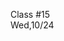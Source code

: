 <div class="lecture2">

<div class="column_date">
<p markdown="block">

Class #15 <br>
Wed,10/24

</p>
</div>
<div class="column_materials">
<p markdown="block">



</p>
</div>

<div class="column_assign">
<p markdown="block">



</p>
</div>

</div>

